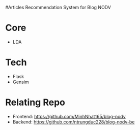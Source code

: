 #Articles Recommendation System for Blog NODV

# Core
- LDA

# Tech
- Flask
- Gensim

# Relating Repo
 - Frontend: https://github.com/MinhNhat165/blog-nodv
 - Backend: https://github.com/ntrungduc228/blog-nodv-be